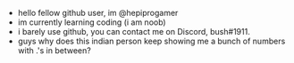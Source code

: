 -  hello fellow github user, im @hepiprogamer 
-  im currently learning coding (i am noob)
-  i barely use github, you can contact me on Discord, bush#1911.
-  guys why does this indian person keep showing me a bunch of numbers with .'s in between?
